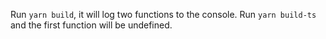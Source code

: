 Run `yarn build`, it will log two functions to the console.
Run `yarn build-ts` and the first function will be undefined.